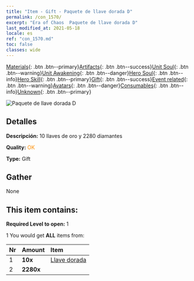 ```yaml
---
title: "Item - Gift - Paquete de llave dorada D"
permalink: /con_1570/
excerpt: "Era of Chaos  Paquete de llave dorada D"
last_modified_at: 2021-05-18
locale: es
ref: "con_1570.md"
toc: false
classes: wide
---
```

 [Materials](/ItemsES/){: .btn .btn--primary}[Artifacts](/ItemsES/Artifacts/){: .btn .btn--success}[Unit Soul](/ItemsES/UnitSoul/){: .btn .btn--warning}[Unit Awakening](/ItemsES/UnitAwakening/){: .btn .btn--danger}[Hero Soul](/ItemsES/HeroSoul/){: .btn .btn--info}[Hero Skill](/ItemsES/HeroSkill/){: .btn .btn--primary}[Gift](/ItemsES/Gift/){: .btn .btn--success}[Event related](/ItemsES/Events/){: .btn .btn--warning}[Avatars](/ItemsES/Avatars/){: .btn .btn--danger}[Consumables](/ItemsES/Consumables/){: .btn .btn--info}[Unknown](/ItemsES/Unknown/){: .btn .btn--primary}

 ![Paquete de llave dorada D](/images/t/i_907186.png)

## Detalles
 **Descripción:** 10 llaves de oro y 2280 diamantes

 **Quality:** <span style="color: #FF8C00">OK</span>

 **Type:** Gift

## Gather

  None

## This item contains:

 **Required Level to open:** 1

 1 You would get **ALL** items  from:

  | Nr | Amount |     Item    |
  |:---|:-------|:------------|
  | 1 |  **10x** | [Llave dorada](/ItemsES/con_783/) |  | 
  | 2 |  **2280x** | <i class="fas fa-gem"/> |  | 
